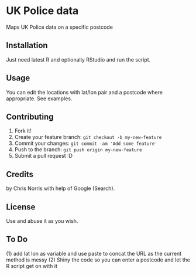 # UK Police data

Maps UK Police data on a specific postcode

## Installation

Just need latest R and optionally RStudio and run the script.

## Usage

You can edit the locations with lat/lon pair and a postcode where appropriate. See examples.

## Contributing

1. Fork it!
2. Create your feature branch: `git checkout -b my-new-feature`
3. Commit your changes: `git commit -am 'Add some feature'`
4. Push to the branch: `git push origin my-new-feature`
5. Submit a pull request :D

## Credits

by Chris Norris with help of Google (Search).

## License

Use and abuse it as you wish.

## To Do

(1) add lat lon as variable and use paste to concat the URL as the current method is messy
(2) Shiny the code so you can enter a postcode and let the R script get on with it
